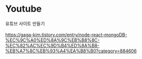 # Youtube
 유튜브 사이트 만들기 <br><br>
https://gaga-kim.tistory.com/entry/node-react-mongoDB-%EC%9C%A0%ED%8A%9C%EB%B8%8C-%EC%82%AC%EC%9D%B4%ED%8A%B8-%EB%A7%8C%EB%93%A4%EA%B8%B0?category=884606
